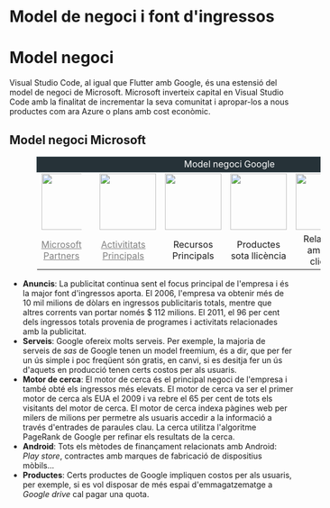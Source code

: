 <!-- TITLE: Model de negoci i font d'ingressos -->
<!-- SUBTITLE: Model de negoci i font d'ingressos -->

# Model de negoci i font d'ingressos

<!-- TITLE: Negoci Ingressos -->
# Model negoci

Visual Studio Code, al igual que Flutter amb Google, és una estensió del model de negoci de Microsoft. Microsoft inverteix capital en Visual Studio Code amb la finalitat de incrementar la seva comunitat i apropar-los a nous productes com ara Azure o plans amb cost econòmic.

## Model negoci Microsoft

<table style="margin-left: 3em;">
	<thead>
		<tr><td style="border: 1px solid #37474f; background: #263238; text-align: center; color: white" colspan="6">Model negoci Google</td></tr>
	</thead>
	<tbody>
		<tr>
			<td  style="vertical-align:middle; max-width: 4em"><img src="https://d2oc0ihd6a5bt.cloudfront.net/wp-content/uploads/sites/1155/cache/2018/12/ms-partner/3851923819.jpg" width="100"></td>
			<td style="vertical-align:middle"><img style="margin-left: 1em" src="https://cdn1.iconfinder.com/data/icons/flat-and-simple-part-1/128/microsoft-512.png" width="100"></td>
			<td style="vertical-align:middle"><img src="https://www.androidpolice.com/wp-content/uploads/2015/10/nexus2cee_Search-Thumb.png" width="100"></td>
			<td style="vertical-align:middle"><img src="https://www.cualit.com/wp-content/uploads/2011/12/android.png" width="100"></td>
			<td style="vertical-align:middle"><img src="https://reskytnew.s3.amazonaws.com/221/micgrup-telecomunicacions-sl-gmail-corporativo-239758-med.jpg" width="100"></td>
			<td style="vertical-align:middle"><img src="https://reskytnew.s3.amazonaws.com/221/micgrup-telecomunicacions-sl-gmail-corporativo-239758-med.jpg" width="100"></td>
		</tr>
		<tr>
			<td style="vertical-align:middle; text-align: center"><a style="color: gray" href="https://partner.microsoft.com/es-es/">Microsoft Partners</a></td>
			<td style="vertical-align:middle; text-align: center"><a style="color: gray" href="https://www.microsoft.com/en-us/research/search/?from=http%3A%2F%2Fresearch.microsoft.com%2Fapps%2Fcatalog%2Fdefault.aspx%3Ft%3Dprojects">Activititats Principals</a></td>
			<td style="vertical-align:middle; text-align: center">Recursos Principals</td>
			<td style="vertical-align:middle; text-align: center">Productes sota llicència</td>
			<td style="vertical-align:middle; text-align: center">Relacions amb els clients</td>
			<td style="vertical-align:middle; text-align: center">Canals de comunicació</td>
		</tr>
	</tbody>
</table>

- **Anuncis**: La publicitat continua sent el focus principal de l'empresa i és la major font d'ingressos aporta. El 2006, l'empresa va obtenir més de 10 mil milions de dòlars en ingressos publicitaris totals, mentre que altres corrents van portar només $ 112 milions. El 2011, el 96 per cent dels ingressos totals provenia de programes i activitats relacionades amb la publicitat.
- **Serveis**: Google ofereix molts serveis. Per exemple, la majoria de serveis de *sas* de Google tenen un model freemium, és a dir, que per fer un ús simple i poc freqüent són gratis, en canvi, si es desitja fer un ús d'aquets en producció tenen certs costos per als usuaris.
- **Motor de cerca**: El motor de cerca és el principal negoci de l'empresa i també obté els ingressos més elevats. El motor de cerca va ser el primer motor de cerca als EUA el 2009 i va rebre el 65 per cent de tots els visitants del motor de cerca. El motor de cerca indexa pàgines web per milers de milions per permetre als usuaris accedir a la informació a través d'entrades de paraules clau. La cerca utilitza l'algoritme PageRank de Google per refinar els resultats de la cerca.
- **Android**: Tots els mètodes de finançament relacionats amb Android: *Play store*, contractes amb marques de fabricació de dispositius mòbils...
- **Productes**: Certs productes de Google impliquen costos per als usuaris, per exemple, si es vol disposar de més espai d'emmagatzematge a *Google drive* cal pagar una quota.  